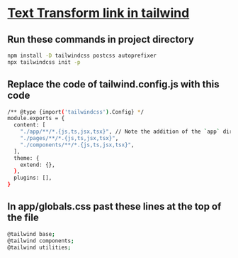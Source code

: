  #  [Text Transform link in tailwind ](https://tailwindcss.com/docs/text-transform)
## Run these commands in project directory

```bash
npm install -D tailwindcss postcss autoprefixer
npx tailwindcss init -p
```
## Replace the code of  tailwind.config.js with this code
```bash
/** @type {import('tailwindcss').Config} */
module.exports = {
  content: [
    "./app/**/*.{js,ts,jsx,tsx}", // Note the addition of the `app` directory.
    "./pages/**/*.{js,ts,jsx,tsx}",
    "./components/**/*.{js,ts,jsx,tsx}",
  ],
  theme: {
    extend: {},
  },
  plugins: [],
}
```

##  In app/globals.css past these lines at the top of the file
```bash
@tailwind base;
@tailwind components;
@tailwind utilities;
```
